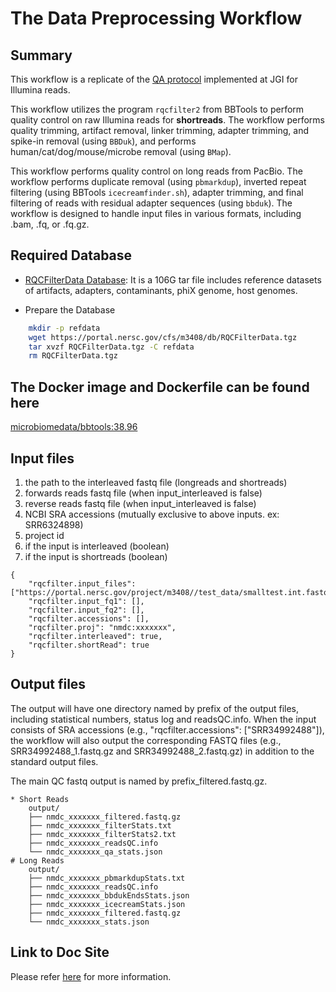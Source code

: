 # The Data Preprocessing Workflow

## Summary

This workflow is a replicate of the [QA protocol](https://jgi.doe.gov/data-and-tools/software-tools/bbtools/bb-tools-user-guide/data-preprocessing/) implemented at JGI for Illumina reads.

This workflow utilizes the program `rqcfilter2` from BBTools to perform quality control on raw Illumina reads for **shortreads**. The workflow performs quality trimming, artifact removal, linker trimming, adapter trimming, and spike-in removal (using `BBDuk`), and performs human/cat/dog/mouse/microbe removal (using `BMap`).

This workflow performs quality control on long reads from PacBio. The workflow performs duplicate removal (using `pbmarkdup`), inverted repeat filtering (using BBTools 
`icecreamfinder.sh`), adapter trimming, and final filtering of reads with residual adapter sequences (using `bbduk`). The workflow is designed to handle input files in various formats, including .bam, .fq, or .fq.gz.

## Required Database

* [RQCFilterData Database](https://portal.nersc.gov/cfs/m3408/db/RQCFilterData.tgz): It is a 106G tar file includes reference datasets of artifacts, adapters, contaminants, phiX genome, host genomes.  

* Prepare the Database

```bash
	mkdir -p refdata
	wget https://portal.nersc.gov/cfs/m3408/db/RQCFilterData.tgz
	tar xvzf RQCFilterData.tgz -C refdata
	rm RQCFilterData.tgz
```

## The Docker image and Dockerfile can be found here

[microbiomedata/bbtools:38.96](https://hub.docker.com/r/microbiomedata/bbtools)

## Input files

1. the path to the interleaved fastq file (longreads and shortreads) 
2. forwards reads fastq file (when input_interleaved is false)
3. reverse reads fastq file (when input_interleaved is false)  
4. NCBI SRA accessions (mutually exclusive to above inputs. ex: SRR6324898)
5. project id
6. if the input is interleaved (boolean) 
7. if the input is shortreads (boolean)

```
{
	"rqcfilter.input_files": ["https://portal.nersc.gov/project/m3408//test_data/smalltest.int.fastq.gz"],
    "rqcfilter.input_fq1": [],
    "rqcfilter.input_fq2": [],
    "rqcfilter.accessions": [],
    "rqcfilter.proj": "nmdc:xxxxxxx",
   	"rqcfilter.interleaved": true,
    "rqcfilter.shortRead": true
}
```

## Output files

The output will have one directory named by prefix of the output files, including statistical numbers, status log and readsQC.info. When the input consists of SRA accessions (e.g., "rqcfilter.accessions": ["SRR34992488"]), the workflow will also output the corresponding FASTQ files (e.g., SRR34992488_1.fastq.gz and SRR34992488_2.fastq.gz) in addition to the standard output files.

The main QC fastq output is named by prefix_filtered.fastq.gz. 

```
* Short Reads
    output/
    ├── nmdc_xxxxxxx_filtered.fastq.gz
    ├── nmdc_xxxxxxx_filterStats.txt
    ├── nmdc_xxxxxxx_filterStats2.txt
    ├── nmdc_xxxxxxx_readsQC.info
    └── nmdc_xxxxxxx_qa_stats.json
# Long Reads
    output/
    ├── nmdc_xxxxxxx_pbmarkdupStats.txt
    ├── nmdc_xxxxxxx_readsQC.info
    ├── nmdc_xxxxxxx_bbdukEndsStats.json
    ├── nmdc_xxxxxxx_icecreamStats.json
    ├── nmdc_xxxxxxx_filtered.fastq.gz
    └── nmdc_xxxxxxx_stats.json
```

## Link to Doc Site
Please refer [here](https://docs.microbiomedata.org/workflows/chapters/3_Metagenome_Reads_QC/) for more information.
